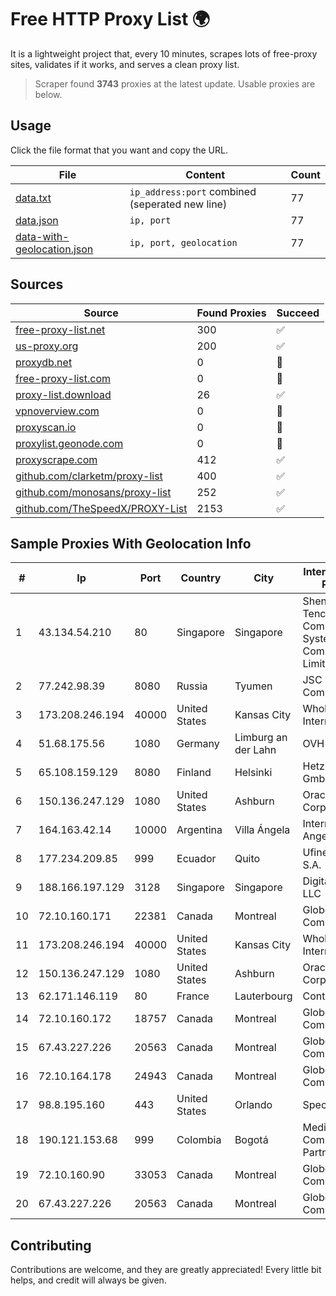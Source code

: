 
# Free HTTP Proxy List 🌍

It is a lightweight project that, every 10 minutes, scrapes lots of free-proxy sites, validates if it works, and serves a clean proxy list.


> Scraper found **3743** proxies at the latest update. Usable proxies are below.

## Usage

Click the file format that you want and copy the URL.


|File|Content|Count|
|----|-------|-----|
|[data.txt](https://raw.githubusercontent.com/themiralay/Proxy-List-World/master/data.txt)|`ip_address:port` combined (seperated new line)|77|
|[data.json](https://raw.githubusercontent.com/themiralay/Proxy-List-World/master/data.json)|`ip, port`|77|
|[data-with-geolocation.json](https://raw.githubusercontent.com/themiralay/Proxy-List-World/master/data-with-geolocation.json)|`ip, port, geolocation`|77|

## Sources

|Source|Found Proxies|Succeed|
|------|-------------|-------|
|[free-proxy-list.net](https://free-proxy-list.net)|300|✅|
|[us-proxy.org](https://www.us-proxy.org)|200|✅|
|[proxydb.net](http://proxydb.net)|0|🚫|
|[free-proxy-list.com](https://free-proxy-list.com/?page=&port=&type%5B%5D=http&type%5B%5D=https&up_time=0&search=Search)|0|🚫|
|[proxy-list.download](https://www.proxy-list.download/HTTP)|26|✅|
|[vpnoverview.com](https://vpnoverview.com/privacy/anonymous-browsing/free-proxy-servers)|0|🚫|
|[proxyscan.io](https://www.proxyscan.io)|0|🚫|
|[proxylist.geonode.com](https://proxylist.geonode.com/api/proxy-list?limit=300&page=1&sort_by=lastChecked&sort_type=desc&protocols=http,https)|0|🚫|
|[proxyscrape.com](https://api.proxyscrape.com/v2/?request=displayproxies&protocol=http&timeout=10000&country=all&ssl=all&anonymity=all)|412|✅|
|[github.com/clarketm/proxy-list](https://raw.githubusercontent.com/clarketm/proxy-list/master/proxy-list-raw.txt)|400|✅|
|[github.com/monosans/proxy-list](https://raw.githubusercontent.com/monosans/proxy-list/main/proxies/http.txt)|252|✅|
|[github.com/TheSpeedX/PROXY-List](https://raw.githubusercontent.com/TheSpeedX/PROXY-List/master/http.txt)|2153|✅|


## Sample Proxies With Geolocation Info

|#|Ip|Port|Country|City|Internet Service Provider|
|-|--|----|-------|----|-------------------------|
|1|43.134.54.210|80|Singapore|Singapore|Shenzhen Tencent Computer Systems Company Limited|
|2|77.242.98.39|8080|Russia|Tyumen|JSC "Russian Company" LIR|
|3|173.208.246.194|40000|United States|Kansas City|WholeSale Internet|
|4|51.68.175.56|1080|Germany|Limburg an der Lahn|OVH SAS|
|5|65.108.159.129|8080|Finland|Helsinki|Hetzner Online GmbH|
|6|150.136.247.129|1080|United States|Ashburn|Oracle Corporation|
|7|164.163.42.14|10000|Argentina|Villa Ángela|Interret Villa Angela SRL|
|8|177.234.209.85|999|Ecuador|Quito|Ufinet Panama S.A.|
|9|188.166.197.129|3128|Singapore|Singapore|DigitalOcean, LLC|
|10|72.10.160.171|22381|Canada|Montreal|GloboTech Communications|
|11|173.208.246.194|40000|United States|Kansas City|WholeSale Internet|
|12|150.136.247.129|1080|United States|Ashburn|Oracle Corporation|
|13|62.171.146.119|80|France|Lauterbourg|Contabo GmbH|
|14|72.10.160.172|18757|Canada|Montreal|GloboTech Communications|
|15|67.43.227.226|20563|Canada|Montreal|GloboTech Communications|
|16|72.10.164.178|24943|Canada|Montreal|GloboTech Communications|
|17|98.8.195.160|443|United States|Orlando|Spectrum|
|18|190.121.153.68|999|Colombia|Bogotá|Media Commerce Partners S.A|
|19|72.10.160.90|33053|Canada|Montreal|GloboTech Communications|
|20|67.43.227.226|20563|Canada|Montreal|GloboTech Communications|



## Contributing

Contributions are welcome, and they are greatly appreciated! Every
little bit helps, and credit will always be given.


